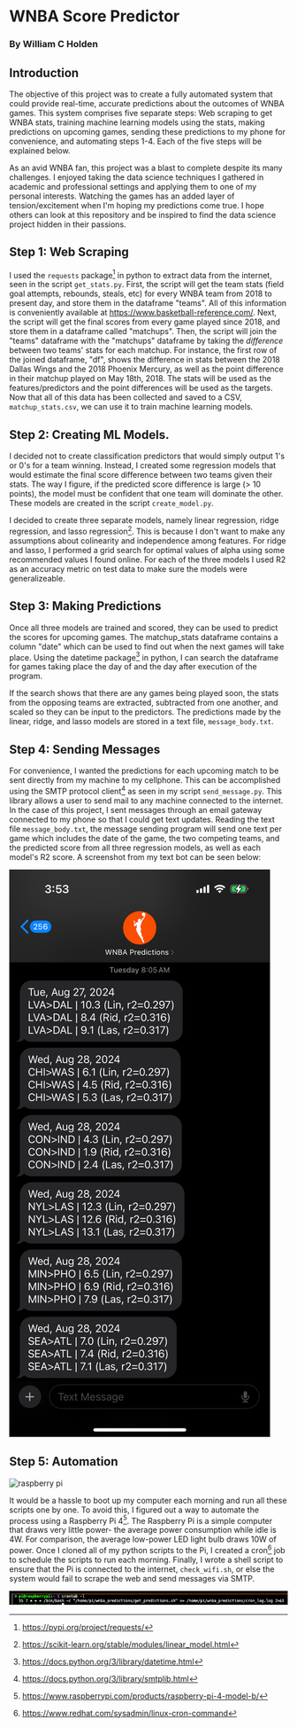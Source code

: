 # WNBA Score Predictor
### By William C Holden

## Introduction

The objective of this project was to create a fully automated system that could provide real-time, accurate predictions about the outcomes of WNBA games. This system comprises five separate steps: Web scraping to get WNBA stats, training machine learning models using the stats, making predictions on upcoming games, sending these predictions to my phone for convenience, and automating steps 1-4. Each of the five steps will be explained below. 

As an avid WNBA fan, this project was a blast to complete despite its many challenges. I enjoyed taking the data science techniques I gathered in academic and professional settings and applying them to one of my personal interests. Watching the games has an added layer of tension/excitement when I'm hoping my predictions come true. I hope others can look at this repository and be inspired to find the data science project hidden in their passions. 

## Step 1: Web Scraping

I used the `requests` package[^1] in python to extract data from the internet, seen in the script `get_stats.py`. First, the script will get the team stats (field goal attempts, rebounds, steals, etc) for every WNBA team from 2018 to present day, and store them in the dataframe "teams". All of this information is conveniently available at https://www.basketball-reference.com/. Next, the script will get the final scores from every game played since 2018, and store them in a dataframe called "matchups". Then, the script will join the "teams" dataframe with the "matchups" dataframe by taking the *difference* between two teams' stats for each matchup. For instance, the first row of the joined dataframe, "df", shows the difference in stats between the 2018 Dallas Wings and the 2018 Phoenix Mercury, as well as the point difference in their matchup played on May 18th, 2018. The stats will be used as the features/predictors and the point differences will be used as the targets. Now that all of this data has been collected and saved to a CSV, `matchup_stats.csv`, we can use it to train machine learning models.

## Step 2: Creating ML Models. 

I decided not to create classification predictors that would simply output 1's or 0's for a team winning. Instead, I created some regression models that would estimate the final score difference between two teams given their stats. The way I figure, if the predicted score difference is large (> 10 points), the model must be confident that one team will dominate the other. These models are created in the script `create_model.py`.

I decided to create three separate models, namely linear regression, ridge regression, and lasso regression[^2]. This is because I don't want to make any assumptions about colinearity and independence among features. For ridge and lasso, I performed a grid search for optimal values of alpha using some recommended values I found online. For each of the three models I used R2 as an accuracy metric on test data to make sure the models were generalizeable. 

## Step 3: Making Predictions

Once all three models are trained and scored, they can be used to predict the scores for upcoming games. The matchup_stats dataframe contains a column "date" which can be used to find out when the next games will take place. Using the datetime package[^3] in python, I can search the dataframe for games taking place the day of and the day after execution of the program. 

If the search shows that there are any games being played soon, the stats from the opposing teams are extracted, subtracted from one another, and scaled so they can be input to the predictors. The predictions made by the linear, ridge, and lasso models are stored in a text file, `message_body.txt`. 

## Step 4: Sending Messages

For convenience, I wanted the predictions for each upcoming match to be sent directly from my machine to my cellphone. This can be accomplished using the SMTP protocol client[^4] as seen in my script `send_message.py`. This library allows a user to send mail to any machine connected to the internet. In the case of this project, I sent messages through an email gateway connected to my phone so that I could get text updates. Reading the text file `message_body.txt`, the message sending program will send one text per game which includes the date of the game, the two competing teams, and the predicted score from all three regression models, as well as each model's R2 score. A screenshot from my text bot can be seen below: 

![text example](https://github.com/willcholden/wnba_predictions/blob/main/text_example.PNG)

## Step 5: Automation

![raspberry pi](https://github.com/willcholden/wnba_predictions/blob/main/raspberry_pi.HEIC)

It would be a hassle to boot up my computer each morning and run all these scripts one by one. To avoid this, I figured out a way to automate the process using a Raspberry Pi 4[^5]. The Raspberry Pi is a simple computer that draws very little power- the average power consumption while idle is 4W. For comparison, the average low-power LED light bulb draws 10W of power. Once I cloned all of my python scripts to the Pi, I created a cron[^6] job to schedule the scripts to run each morning. Finally, I wrote a shell script to ensure that the Pi is connected to the internet, `check_wifi.sh`, or else the system would fail to scrape the web and send messages via SMTP. 

![cron job](https://github.com/willcholden/wnba_predictions/blob/main/cron_job.png)





[^1]: https://pypi.org/project/requests/
[^2]: https://scikit-learn.org/stable/modules/linear_model.html
[^3]: https://docs.python.org/3/library/datetime.html
[^4]: https://docs.python.org/3/library/smtplib.html
[^5]: https://www.raspberrypi.com/products/raspberry-pi-4-model-b/
[^6]: https://www.redhat.com/sysadmin/linux-cron-command
